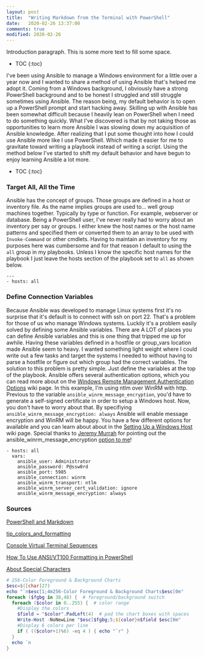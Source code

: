 ```yaml
---
layout: post
title:  "Writing Markdown from the Terminal with PowerShell"
date:   2020-02-26 13:37:00
comments: true
modified: 2020-02-26
---
```


Introduction paragraph. This is some more text to fill some space.

* TOC
{:toc}


I've been using Ansible to manage a Windows environment for a little over a year now and I wanted to share a method of using Ansible that's helped me adopt it. Coming from a Windows background, I obviously have a strong PowerShell background and to be honest I struggled and still struggle sometimes using Ansible. The reason being, my default behavior is to open up a PowerShell prompt and start hacking away. Skilling up with Ansible has been somewhat difficult because I heavily lean on PowerShell when I need to do something quickly. What I've discovered is that by not taking those as opportunities to learn more Ansible I was slowing down my acquisition of Ansible knowledge. After realizing that I put some thought into how I could use Ansible more like I use PowerShell. Which made it easier for me to gravitate toward writing a playbook instead of writing a script. Using the method below I've started to shift my default behavior and have begun to enjoy learning Ansible a lot more.

* TOC
{:toc}

### Target All, All the Time

Ansible has the concept of groups. Those groups are defined in a host or inventory file. As the name implies groups are used to... well group machines together. Typically by type or function. For example, webserver or database. Being a PowerShell user, I've never really had to worry about an inventory per say or groups. I either knew the host names or the host name patterns and specified them or converted them to an array to be used with `Invoke-Command` or other cmdlets. Having to maintain an inventory for my purposes here was cumbersome and for that reason I default to using the `all` group in my playbooks. Unless I know the specific host names for the playbook I just leave the hosts section of the playbook set to `all` as shown below.

```
---
- hosts: all
```


### Define Connection Variables

 Because Ansible was developed to manage Linux systems first it's no surprise that it's default is to connect with ssh on port 22. That's a problem for those of us who manage Windows systems. Luckily it's a problem easily solved by defining some Ansible variables. There are A LOT of places you can define Ansible variables and this is one thing that tripped me up for awhile. Having these variables defined in a hostfile or group_vars location made Ansible seem to heavy. I wanted something light weight where I could write out a few tasks and target the systems I needed to without having to parse a hostfile or figure out which group had the correct variables. The solution to this problem is pretty simple. Just define the variables at the top of the playbook. Ansible offers several authentication options, which you can read more about on the [Windows Remote Management Authentication Options](https://docs.ansible.com/ansible/latest/user_guide/windows_winrm.html#authentication-options) wiki page. In this example, I'm using ntlm over WinRM with http. Previous to the variable `ansible_winrm_message_encryption`, you'd have to generate a self-signed certificate in order to setup a Windows host. Now, you don't have to worry about that. By specifiying `ansible_winrm_message_encryption: always` Ansible will enable message encryption and WinRM will be happy. You have a few different options for available and you can learn about about in the [Setting Up a Windows Host](https://docs.ansible.com/ansible/latest/user_guide/windows_setup.html#setting-up-a-windows-host) wiki page. Special thanks to [Jeremy Murrah](https://twitter.com/JeremyMurrah) for pointing out the ansible_winrm_message_encryption [option to me](https://twitter.com/JeremyMurrah/status/1166783597065506821?s=20)!

```
- hosts: all
  vars:
    ansible_user: Administrator
    ansible_password: P@ssw0rd
    ansible_port: 5985
    ansible_connection: winrm
    ansible_winrm_transport: ntlm
    ansible_winrm_server_cert_validation: ignore
    ansible_winrm_message_encryption: always
```


### Sources 

[PowerShell and Markdown](https://ephos.github.io/posts/2018-8-1-PowerShell-Markdown#in-the-console)

[tip_colors_and_formatting](https://misc.flogisoft.com/bash/tip_colors_and_formatting)

[Console Virtual Terminal Sequences](https://docs.microsoft.com/en-us/windows/console/console-virtual-terminal-sequences#screen-colors)

[How To Use ANSI/VT100 Formatting in PowerShell](https://powershell.org/forums/topic/how-to-use-ansi-vt100-formatting-in-powershell-ooh-pretty-colors/)

[About Special Characters](https://docs.microsoft.com/en-us/powershell/module/microsoft.powershell.core/about/about_special_characters?view=powershell-7#escape-e)

```powershell
# 256-Color Foreground & Background Charts
$esc=$([char]27)
echo "`n$esc[1;4m256-Color Foreground & Background Charts$esc[0m"
foreach ($fgbg in 38,48) {  # foreground/background switch
  foreach ($color in 0..255) {  # color range
    #Display the colors
    $field = "$color".PadLeft(4)  # pad the chart boxes with spaces
    Write-Host -NoNewLine "$esc[$fgbg;5;${color}m$field $esc[0m"
    #Display 6 colors per line
    if ( (($color+1)%6) -eq 4 ) { echo "`r" }
  }
  echo `n
}
```